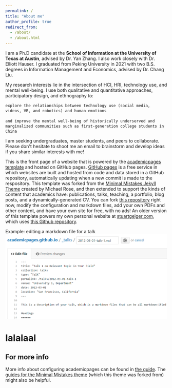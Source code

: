 ```yaml
---
permalink: /
title: "About me"
author_profile: true
redirect_from: 
  - /about/
  - /about.html
---
```


I am a Ph.D candidate at the **School of Information at the University of Texas at Austin**, advised by Dr. Yan Zhang. I also work closely with Dr. Elliott Hauser. I graduated from Peking University in 2021 with two B.S. degrees in Information Management and Economics, advised by Dr. Chang Liu.

My research interests lie in the intersection of HCI, HRI, technology use, and mental well-being. I use both qualitative and quantitative approaches, participatory design, and ethnography to:

    explore the relationships between technology use (social media, videos, VR, and robotics) and human emotions

    and improve the mental well-being of historically underserved and marginalized communities such as first-generation college students in China

I am seeking undergraduates, master students, and peers to collaborate. Please don't hesitate to shoot me an email to brainstorm and develop ideas if you share similar interests with me!

This is the front page of a website that is powered by the [academicpages template](https://github.com/academicpages/academicpages.github.io) and hosted on GitHub pages. [GitHub pages](https://pages.github.com) is a free service in which websites are built and hosted from code and data stored in a GitHub repository, automatically updating when a new commit is made to the respository. This template was forked from the [Minimal Mistakes Jekyll Theme](https://mmistakes.github.io/minimal-mistakes/) created by Michael Rose, and then extended to support the kinds of content that academics have: publications, talks, teaching, a portfolio, blog posts, and a dynamically-generated CV. You can fork [this repository](https://github.com/academicpages/academicpages.github.io) right now, modify the configuration and markdown files, add your own PDFs and other content, and have your own site for free, with no ads! An older version of this template powers my own personal website at [stuartgeiger.com](http://stuartgeiger.com), which uses [this Github repository](https://github.com/staeiou/staeiou.github.io).


Example: editing a markdown file for a talk
![Editing a markdown file for a talk](/images/editing-talk.png)

lalalaal
=====
For more info
------
More info about configuring academicpages can be found in [the guide](https://academicpages.github.io/markdown/). The [guides for the Minimal Mistakes theme](https://mmistakes.github.io/minimal-mistakes/docs/configuration/) (which this theme was forked from) might also be helpful.
